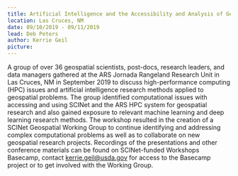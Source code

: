 ```yaml
---
title: Artificial Intelligence and the Accessibility and Analysis of Geospatial Data: A SCINet Workshop
location: Las Cruces, NM
date: 09/10/2019 - 09/11/2019
lead: Deb Peters
author: Kerrie Geil
picture:
---
```

 
A group of over 36 geospatial scientists, post-docs, research leaders, and data managers gathered at the ARS Jornada Rangeland Research Unit in Las Cruces, NM in September 2019 to discuss high-performance computing (HPC) issues and artificial intelligence research methods applied to geospatial problems. The group identified computational issues with accessing and using SCINet and the ARS HPC system for geospatial research and also gained exposure to relevant machine learning and deep learning research methods. The workshop resulted in the creation of a SCINet Geospatial Working Group to continue identifying and addressing complex computational problems as well as to collaborate on new geospatial research projects. Recordings of the presentations and other conference materials can be found on SCINet-funded Workshops Basecamp, contact kerrie.geil@usda.gov for access to the Basecamp project or to get involved with the Working Group.
